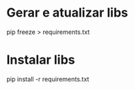 # Gerar e atualizar libs
pip freeze > requirements.txt

# Instalar libs
pip install -r requirements.txt